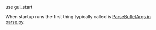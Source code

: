 use gui_start

When startup runs the first thing typically called is [ParseBulletArgs in parse.py](../../costar_task_plan/simulation/parse.py).
